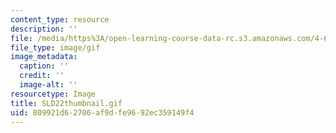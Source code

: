 ```yaml
---
content_type: resource
description: ''
file: /media/https%3A/open-learning-course-data-rc.s3.amazonaws.com/4-614-religious-architecture-and-islamic-cultures-fall-2002/809921d62706af9dfe9692ec359149f4_SLD22thumbnail.gif
file_type: image/gif
image_metadata:
  caption: ''
  credit: ''
  image-alt: ''
resourcetype: Image
title: SLD22thumbnail.gif
uid: 809921d6-2706-af9d-fe96-92ec359149f4
---
```

